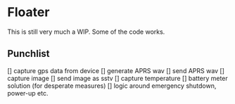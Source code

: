 # Floater

This is still very much a WIP.
Some of the code works. 

## Punchlist
[] capture gps data from device
[] generate APRS wav
[] send APRS wav
[] capture image
[] send image as sstv
[] capture temperature
[] battery meter solution (for desperate measures)
[] logic around emergency shutdown, power-up etc.
